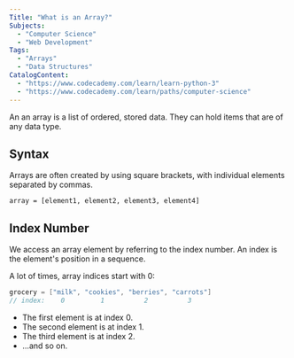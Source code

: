 ```yaml
---
Title: "What is an Array?"
Subjects:
  - "Computer Science"
  - "Web Development"
Tags: 
  - "Arrays"
  - "Data Structures"
CatalogContent:  
  - "https://www.codecademy.com/learn/learn-python-3"
  - "https://www.codecademy.com/learn/paths/computer-science"
---
```


An an array is a list of ordered, stored data. They can hold items that are of any data type. 

## Syntax

Arrays are often created by using square brackets, with individual elements separated by commas.

```pseudo
array = [element1, element2, element3, element4]
```

## Index Number

We access an array element by referring to the index number. An index is the element's position in a sequence.

A lot of times, array indices start with 0:

```cpp
grocery = ["milk", "cookies", "berries", "carrots"]
// index:    0         1          2          3
```

- The first element is at index 0.
- The second element is at index 1.
- The third element is at index 2.
- ...and so on.
